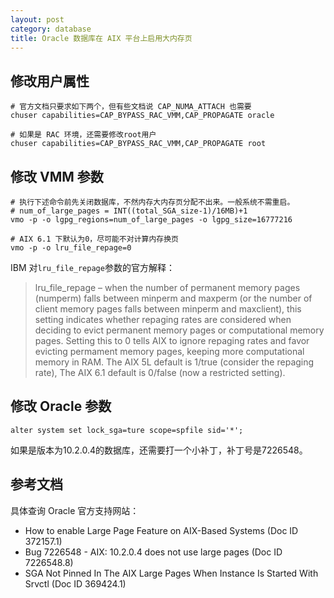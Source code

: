```yaml
---
layout: post
category: database
title: Oracle 数据库在 AIX 平台上启用大内存页
---
```


## 修改用户属性

    # 官方文档只要求如下两个，但有些文档说 CAP_NUMA_ATTACH 也需要
    chuser capabilities=CAP_BYPASS_RAC_VMM,CAP_PROPAGATE oracle

    # 如果是 RAC 环境，还需要修改root用户
    chuser capabilities=CAP_BYPASS_RAC_VMM,CAP_PROPAGATE root

## 修改 VMM 参数

    # 执行下述命令前先关闭数据库，不然内存大内存页分配不出来。一般系统不需重启。
    # num_of_large_pages = INT((total_SGA_size-1)/16MB)+1
    vmo -p -o lgpg_regions=num_of_large_pages -o lgpg_size=16777216

    # AIX 6.1 下默认为0，尽可能不对计算内存换页
    vmo -p -o lru_file_repage=0

IBM 对`lru_file_repage`参数的官方解释：

> lru_file_repage – when the number of permanent memory pages (numperm) falls between minperm and maxperm (or the number of client memory pages falls between minperm and maxclient), this setting indicates whether repaging rates are considered when deciding to evict permanent memory pages or computational memory pages. Setting this to 0 tells AIX to ignore repaging rates and favor evicting permament memory pages, keeping more computational memory in RAM. The AIX 5L default is 1/true (consider the repaging rate), The AIX 6.1 default is 0/false (now a restricted setting).

## 修改 Oracle 参数

    alter system set lock_sga=ture scope=spfile sid='*';

如果是版本为10.2.0.4的数据库，还需要打一个小补丁，补丁号是7226548。

## 参考文档

具体查询 Oracle 官方支持网站：

- How to enable Large Page Feature on AIX-Based Systems (Doc ID
  372157.1)
- Bug 7226548 - AIX: 10.2.0.4 does not use large pages (Doc ID
  7226548.8)
- SGA Not Pinned In The AIX Large Pages When Instance Is Started With
  Srvctl (Doc ID 369424.1)
